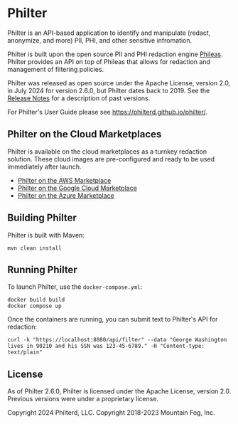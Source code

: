 # Philter

Philter is an API-based application to identify and manipulate (redact, anonymize, and more) PII, PHI, and other sensitive infromation.

Philter is built upon the open source PII and PHI redaction engine [Phileas](https://github.com/philterd/phileas). Philter provides an API on top of Phileas that allows for redaction and management of filtering policies.

Philter was released as open source under the Apache License, version 2.0, in July 2024 for version 2.6.0, but Philter dates back to 2019. See the [Release Notes](https://github.com/philterd/philter/blob/main/RELEASE_NOTES.md) for a description of past versions.

For Philter's User Guide please see https://philterd.github.io/philter/.

## Philter on the Cloud Marketplaces

Philter is available on the cloud marketplaces as a turnkey redaction solution. These cloud images are pre-configured and ready to be used immediately after launch.

* [Philter on the AWS Marketplace](https://aws.amazon.com/marketplace/pp/B07YVB8FFT?ref=_ptnr_philterd)
* [Philter on the Google Cloud Marketplace](https://console.cloud.google.com/marketplace/product/philterd-public/philter)
* [Philter on the Azure Marketplace](https://azuremarketplace.microsoft.com/en-us/marketplace/apps/philterdllc1687189098111.philter?tab=Overview)

## Building Philter

Philter is built with Maven:

```
mvn clean install
```

## Running Philter

To launch Philter, use the `docker-compose.yml`:

```
docker build build
docker compose up
```

Once the containers are running, you can submit text to Philter's API for redaction:

```
curl -k "https://localhost:8080/api/filter" --data "George Washington lives in 90210 and his SSN was 123-45-6789." -H "Content-type: text/plain"
```

## License

As of Philter 2.6.0, Philter is licensed under the Apache License, version 2.0. Previous versions were under a proprietary license.

Copyright 2024 Philterd, LLC. Copyright 2018-2023 Mountain Fog, Inc.

